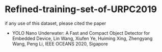 # Refined-training-set-of-URPC2019
if any use of this dataset, please cited the paper
- YOLO Nano Underwater: A Fast and Compact Object Detector for Embedded Device, Lin Wang, Xiufen Ye, Huiming Xing, Zhengyang Wang, Peng Li, IEEE OCEANS 2020, Sigapore

